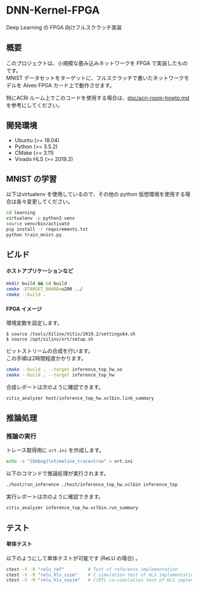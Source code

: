 # DNN-Kernel-FPGA

Deep Learning の FPGA 向けフルスクラッチ実装

## 概要

このプロジェクトは、小規模な畳み込みネットワークを FPGA で実装したものです。  
MNIST データセットをターゲットに、フルスクラッチで書いたネットワークモデルを Alveo FPGA カード上で動作させます。

特にACRi ルーム上でこのコードを使用する場合は、[doc/acri-room-howto.md](doc/acri-room-howto.md) を参考にしてください。

## 開発環境
- Ubuntu (>= 18.04)
- Python (>= 3.5.2)
- CMake (>= 3.11)
- Vivado HLS (>= 2019.2)

## MNIST の学習

以下はvirtualenv を使用しているので、その他の python 仮想環境を使用する場合は各々変更してください。

```sh
cd learning
virtualenv -p python3 venv
source venv/bin/activate
pip install -r requirements.txt
python train_mnist.py
```

## ビルド

#### ホストアプリケーションなど
```sh
mkdir build && cd build
cmake -DTARGET_BOARD=u200 ../
cmake --build .
```

#### FPGA イメージ

環境変数を設定します。  
```
$ source /tools/Xilinx/Vitis/2019.2/settings64.sh
$ source /opt/xilinx/xrt/setup.sh
```

ビットストリームの合成を行います。  
この手順は2時間程度かかります。  
```sh
cmake --build . --target inference_top_hw_xo
cmake --build . --target inference_top_hw
```

合成レポートは次のように確認できます。  
```sh
vitis_analyzer host/inference_top_hw.xclbin.link_summary
```

## 推論処理

### 推論の実行

トレース取得用に `xrt.ini` を作成します。
```sh
echo -e "[Debug]\ntimeline_trace=true" > xrt.ini
```

以下のコマンドで推論処理が実行されます。
```sh
./host/run_inference ./host/inference_top_hw.xclbin inference_top
```

実行レポートは次のように確認できます。  
```sh
vitis_analyzer inference_top_hw.xclbin.run_summary
```

## テスト

#### 単体テスト

以下のようにして単体テストが可能です (ReLU の場合) 。  

```sh
ctest -V -R "relu_ref"         # Test of reference implementation
ctest -V -R "relu_hls_csim"    # C simulation test of HLS implementation
ctest -V -R "relu_hls_cosim"   # C/RTL co-simulation test of HLS implementation
```

